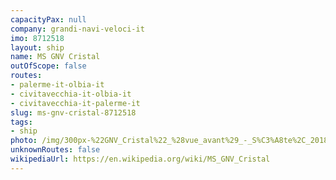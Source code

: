 ```yaml
---
capacityPax: null
company: grandi-navi-veloci-it
imo: 8712518
layout: ship
name: MS GNV Cristal
outOfScope: false
routes:
- palerme-it-olbia-it
- civitavecchia-it-olbia-it
- civitavecchia-it-palerme-it
slug: ms-gnv-cristal-8712518
tags:
- ship
photo: /img/300px-%22GNV_Cristal%22_%28vue_avant%29_-_S%C3%A8te%2C_2018.jpg
unknownRoutes: false
wikipediaUrl: https://en.wikipedia.org/wiki/MS_GNV_Cristal
---
```


